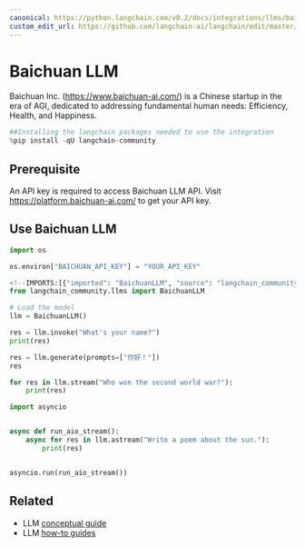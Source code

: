 ```yaml
---
canonical: https://python.langchain.com/v0.2/docs/integrations/llms/baichuan/
custom_edit_url: https://github.com/langchain-ai/langchain/edit/master/docs/docs/integrations/llms/baichuan.ipynb
---
```


# Baichuan LLM
Baichuan Inc. (https://www.baichuan-ai.com/) is a Chinese startup in the era of AGI, dedicated to addressing fundamental human needs: Efficiency, Health, and Happiness.


```python
##Installing the langchain packages needed to use the integration
%pip install -qU langchain-community
```

## Prerequisite
An API key is required to access Baichuan LLM API. Visit https://platform.baichuan-ai.com/ to get your API key.

## Use Baichuan LLM


```python
import os

os.environ["BAICHUAN_API_KEY"] = "YOUR_API_KEY"
```


```python
<!--IMPORTS:[{"imported": "BaichuanLLM", "source": "langchain_community.llms", "docs": "https://api.python.langchain.com/en/latest/llms/langchain_community.llms.baichuan.BaichuanLLM.html", "title": "Baichuan LLM"}]-->
from langchain_community.llms import BaichuanLLM

# Load the model
llm = BaichuanLLM()

res = llm.invoke("What's your name?")
print(res)
```


```python
res = llm.generate(prompts=["你好！"])
res
```


```python
for res in llm.stream("Who won the second world war?"):
    print(res)
```


```python
import asyncio


async def run_aio_stream():
    async for res in llm.astream("Write a poem about the sun."):
        print(res)


asyncio.run(run_aio_stream())
```


## Related

- LLM [conceptual guide](/docs/concepts/#llms)
- LLM [how-to guides](/docs/how_to/#llms)